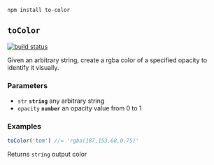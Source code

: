     npm install to-color


## `toColor`

[![build status](https://secure.travis-ci.org/mapbox/to-color.svg)](http://travis-ci.org/mapbox/to-color)

Given an arbitrary string, create a rgba color
of a specified opacity to identify it visually.

### Parameters

* `str` **`string`** any arbitrary string
* `opacity` **`number`** an opacity value from 0 to 1


### Examples

```js
toColor('tom') //= 'rgba(187,153,68,0.75)'
```

Returns `string` output color
